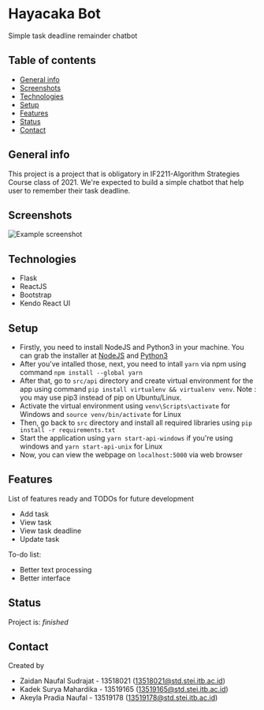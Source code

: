 # Hayacaka Bot
Simple task deadline remainder chatbot

## Table of contents
* [General info](#general-info)
* [Screenshots](#screenshots)
* [Technologies](#technologies)
* [Setup](#setup)
* [Features](#features)
* [Status](#status)
* [Contact](#contact)

## General info
This project is a project that is obligatory in IF2211-Algorithm Strategies Course class of 2021. We're expected to build a simple chatbot that help user to remember their task deadline.

## Screenshots
![Example screenshot](./img/screenshot.png)

## Technologies
* Flask 
* ReactJS
* Bootstrap
* Kendo React UI

## Setup
- Firstly, you need to install NodeJS and Python3 in your machine. You can grab the installer at [NodeJS](https://nodejs.org/en/download/) and [Python3](https://www.python.org/downloads/)
- After you've intalled those, next, you need to intall `yarn` via npm using command `npm install --global yarn`
- After that, go to `src/api` directory and create virtual environment for the app using command `pip install virtualenv && virtualenv venv`. Note : you may use pip3 instead of pip on Ubuntu/Linux.
- Activate the virtual environment using `venv\Scripts\activate` for Windows and `source venv/bin/activate` for Linux
- Then, go back to `src` directory and install all required libraries using `pip install -r requirements.txt`
- Start the application using `yarn start-api-windows` if you're using windows and `yarn start-api-unix` for Linux
- Now, you can view the webpage on `localhost:5000` via web browser


## Features
List of features ready and TODOs for future development
* Add task
* View task 
* View task deadline
* Update task

To-do list:
* Better text processing
* Better interface

## Status
Project is: _finished_

## Contact
Created by
- Zaidan Naufal Sudrajat - 13518021 (13518021@std.stei.itb.ac.id)
- Kadek Surya Mahardika  - 13519165 (13519165@std.stei.itb.ac.id)
- Akeyla Pradia Naufal   - 13519178 (13519178@std.stei.itb.ac.id)
